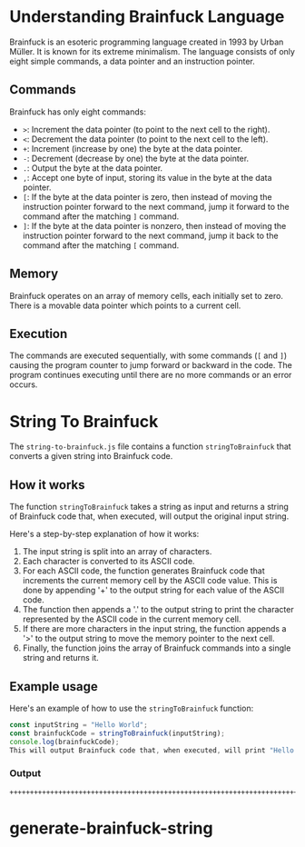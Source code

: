 # Understanding Brainfuck Language

Brainfuck is an esoteric programming language created in 1993 by Urban Müller. It is known for its extreme minimalism. The language consists of only eight simple commands, a data pointer and an instruction pointer.

## Commands

Brainfuck has only eight commands:

- `>`: Increment the data pointer (to point to the next cell to the right).
- `<`: Decrement the data pointer (to point to the next cell to the left).
- `+`: Increment (increase by one) the byte at the data pointer.
- `-`: Decrement (decrease by one) the byte at the data pointer.
- `.`: Output the byte at the data pointer.
- `,`: Accept one byte of input, storing its value in the byte at the data pointer.
- `[`: If the byte at the data pointer is zero, then instead of moving the instruction pointer forward to the next command, jump it forward to the command after the matching `]` command.
- `]`: If the byte at the data pointer is nonzero, then instead of moving the instruction pointer forward to the next command, jump it back to the command after the matching `[` command.

## Memory

Brainfuck operates on an array of memory cells, each initially set to zero. There is a movable data pointer which points to a current cell.

## Execution

The commands are executed sequentially, with some commands (`[` and `]`) causing the program counter to jump forward or backward in the code. The program continues executing until there are no more commands or an error occurs.

# String To Brainfuck

The `string-to-brainfuck.js` file contains a function `stringToBrainfuck` that converts a given string into Brainfuck code.

## How it works

The function `stringToBrainfuck` takes a string as input and returns a string of Brainfuck code that, when executed, will output the original input string.

Here's a step-by-step explanation of how it works:

1. The input string is split into an array of characters.
2. Each character is converted to its ASCII code.
3. For each ASCII code, the function generates Brainfuck code that increments the current memory cell by the ASCII code value. This is done by appending '+' to the output string for each value of the ASCII code.
4. The function then appends a '.' to the output string to print the character represented by the ASCII code in the current memory cell.
5. If there are more characters in the input string, the function appends a '>' to the output string to move the memory pointer to the next cell.
6. Finally, the function joins the array of Brainfuck commands into a single string and returns it.

## Example usage

Here's an example of how to use the `stringToBrainfuck` function:

```javascript
const inputString = "Hello World";
const brainfuckCode = stringToBrainfuck(inputString);
console.log(brainfuckCode);
This will output Brainfuck code that, when executed, will print "Hello World".
```

### Output
```
++++++++++++++++++++++++++++++++++++++++++++++++++++++++++++++++++++++++.>+++++++++++++++++++++++++++++++++++++++++++++++++++++++++++++++++++++++++++++++++++++++++++++++++++++.>++++++++++++++++++++++++++++++++++++++++++++++++++++++++++++++++++++++++++++++++++++++++++++++++++++++++++++.>++++++++++++++++++++++++++++++++++++++++++++++++++++++++++++++++++++++++++++++++++++++++++++++++++++++++++++.>+++++++++++++++++++++++++++++++++++++++++++++++++++++++++++++++++++++++++++++++++++++++++++++++++++++++++++++++.>++++++++++++++++++++++++++++++++.>+++++++++++++++++++++++++++++++++++++++++++++++++++++++++++++++++++++++++++++++++++++++.>+++++++++++++++++++++++++++++++++++++++++++++++++++++++++++++++++++++++++++++++++++++++++++++++++++++++++++++++.>++++++++++++++++++++++++++++++++++++++++++++++++++++++++++++++++++++++++++++++++++++++++++++++++++++++++++++++++++.>++++++++++++++++++++++++++++++++++++++++++++++++++++++++++++++++++++++++++++++++++++++++++++++++++++++++++++.>++++++++++++++++++++++++++++++++++++++++++++++++++++++++++++++++++++++++++++++++++++++++++++++++++++.
```
# generate-brainfuck-string
